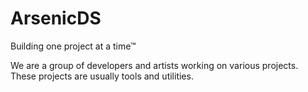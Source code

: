 # ArsenicDS
Building one project at a time™

We are a group of developers and artists working on various projects. These projects are usually tools and utilities.
